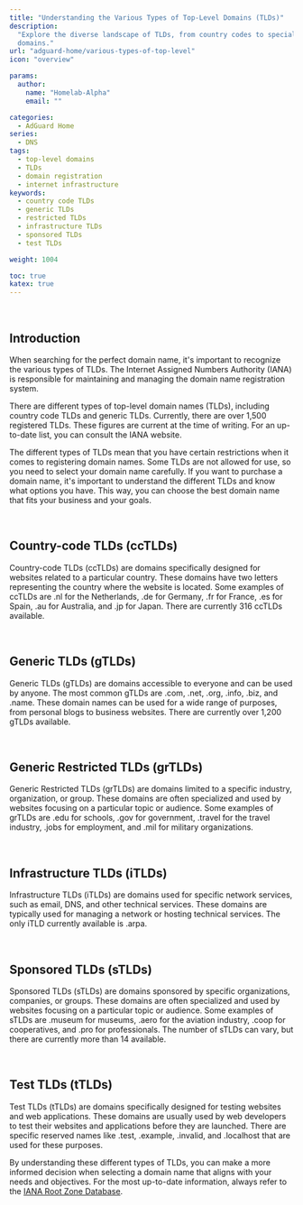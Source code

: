 ```yaml
---
title: "Understanding the Various Types of Top-Level Domains (TLDs)"
description:
  "Explore the diverse landscape of TLDs, from country codes to specialized
  domains."
url: "adguard-home/various-types-of-top-level"
icon: "overview"

params:
  author:
    name: "Homelab-Alpha"
    email: ""

categories:
  - AdGuard Home
series:
  - DNS
tags:
  - top-level domains
  - TLDs
  - domain registration
  - internet infrastructure
keywords:
  - country code TLDs
  - generic TLDs
  - restricted TLDs
  - infrastructure TLDs
  - sponsored TLDs
  - test TLDs

weight: 1004

toc: true
katex: true
---
```


<br />

## Introduction

When searching for the perfect domain name, it's important to recognize the
various types of TLDs. The Internet Assigned Numbers Authority (IANA) is
responsible for maintaining and managing the domain name registration system.

There are different types of top-level domain names (TLDs), including country
code TLDs and generic TLDs. Currently, there are over 1,500 registered TLDs.
These figures are current at the time of writing. For an up-to-date list, you
can consult the IANA website.

The different types of TLDs mean that you have certain restrictions when it
comes to registering domain names. Some TLDs are not allowed for use, so you
need to select your domain name carefully. If you want to purchase a domain
name, it's important to understand the different TLDs and know what options you
have. This way, you can choose the best domain name that fits your business and
your goals.

<br />

## Country-code TLDs (ccTLDs)

Country-code TLDs (ccTLDs) are domains specifically designed for websites
related to a particular country. These domains have two letters representing the
country where the website is located. Some examples of ccTLDs are .nl for the
Netherlands, .de for Germany, .fr for France, .es for Spain, .au for Australia,
and .jp for Japan. There are currently 316 ccTLDs available.

<br />

## Generic TLDs (gTLDs)

Generic TLDs (gTLDs) are domains accessible to everyone and can be used by
anyone. The most common gTLDs are .com, .net, .org, .info, .biz, and .name.
These domain names can be used for a wide range of purposes, from personal blogs
to business websites. There are currently over 1,200 gTLDs available.

<br />

## Generic Restricted TLDs (grTLDs)

Generic Restricted TLDs (grTLDs) are domains limited to a specific industry,
organization, or group. These domains are often specialized and used by websites
focusing on a particular topic or audience. Some examples of grTLDs are .edu for
schools, .gov for government, .travel for the travel industry, .jobs for
employment, and .mil for military organizations.

<br />

## Infrastructure TLDs (iTLDs)

Infrastructure TLDs (iTLDs) are domains used for specific network services, such
as email, DNS, and other technical services. These domains are typically used
for managing a network or hosting technical services. The only iTLD currently
available is .arpa.

<br />

## Sponsored TLDs (sTLDs)

Sponsored TLDs (sTLDs) are domains sponsored by specific organizations,
companies, or groups. These domains are often specialized and used by websites
focusing on a particular topic or audience. Some examples of sTLDs are .museum
for museums, .aero for the aviation industry, .coop for cooperatives, and .pro
for professionals. The number of sTLDs can vary, but there are currently more
than 14 available.

<br />

## Test TLDs (tTLDs)

Test TLDs (tTLDs) are domains specifically designed for testing websites and web
applications. These domains are usually used by web developers to test their
websites and applications before they are launched. There are specific reserved
names like .test, .example, .invalid, and .localhost that are used for these
purposes.

By understanding these different types of TLDs, you can make a more informed
decision when selecting a domain name that aligns with your needs and
objectives. For the most up-to-date information, always refer to the
[IANA Root Zone Database].

[IANA Root Zone Database]: https://www.iana.org/domains/root/db
